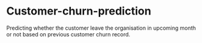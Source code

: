 # Customer-churn-prediction
Predicting whether the customer leave the organisation in upcoming month or not based on previous customer churn record.
